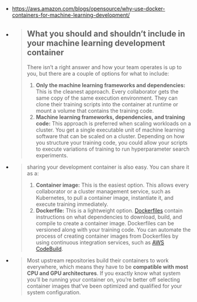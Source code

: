 -   https://aws.amazon.com/blogs/opensource/why-use-docker-containers-for-machine-learning-development/

-   >   ## What you should and shouldn’t include in your machine learning development container
    >
    >   There isn’t a right answer and how your team operates is up to you, but there are a couple of options for what to include:
    >
    >   1.  **Only the machine learning frameworks and dependencies:** This is the cleanest approach. Every collaborator gets the same copy of the same execution environment. They can clone their training scripts into the container at runtime or mount a volume that contains the training code.
    >   2.  **Machine learning frameworks, dependencies, and training code:** This approach is preferred when scaling workloads on a cluster. You get a single executable unit of machine learning software that can be scaled on a cluster. Depending on how you structure your training code, you could allow your scripts to execute variations of training to run hyperparameter search experiments.

-   >   sharing your development container is also easy. You can share it as a:
    >
    >   1.  **Container image:** This is the easiest option. This allows every collaborator or a cluster management service, such as Kubernetes, to pull a container image, instantiate it, and execute training immediately.
    >   2.  **Dockerfile:** This is a lightweight option. [Dockerfiles](https://docs.docker.com/engine/reference/builder/) contain instructions on what dependencies to download, build, and compile to create a container image. Dockerfiles can be versioned along with your training code. You can automate the process of creating container images from Dockerfiles by using continuous integration services, such as [AWS CodeBuild](https://aws.amazon.com/codebuild/).

-   >   Most upstream repositories build their containers to work everywhere, which means they have to be **compatible with most CPU and GPU architectures**. If you exactly know what system you’ll be running your container on, you’re better off selecting container images that’ve been optimized and qualified for your system configuration.

